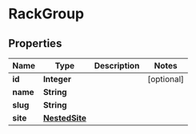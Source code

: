 # RackGroup

## Properties
Name | Type | Description | Notes
------------ | ------------- | ------------- | -------------
**id** | **Integer** |  |  [optional]
**name** | **String** |  | 
**slug** | **String** |  | 
**site** | [**NestedSite**](NestedSite.md) |  | 

